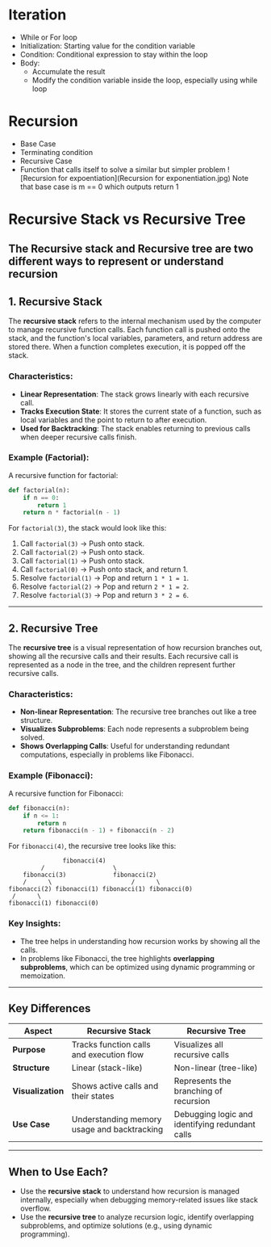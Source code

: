 # Iteration 
- While or For loop
- Initialization: Starting value for the condition variable
- Condition: Conditional expression to stay within the loop
- Body:
  - Accumulate the result
  - Modify the condition variable inside the loop, especially using while loop

# Recursion 
- Base Case
 - Terminating condition
- Recursive Case
 - Function that calls itself to solve a similar but simpler problem
![Recursion for expoentiation](Recursion for exponentiation.jpg)
Note that base case is m == 0 which outputs return 1

# Recursive Stack vs Recursive Tree

The **Recursive stack** and **Recursive tree** are two different ways to represent or understand recursion
---

## **1. Recursive Stack**
The **recursive stack** refers to the internal mechanism used by the computer to manage recursive function calls. Each function call is pushed onto the stack, and the function's local variables, parameters, and return address are stored there. When a function completes execution, it is popped off the stack.

### Characteristics:
- **Linear Representation**: The stack grows linearly with each recursive call.
- **Tracks Execution State**: It stores the current state of a function, such as local variables and the point to return to after execution.
- **Used for Backtracking**: The stack enables returning to previous calls when deeper recursive calls finish.

### Example (Factorial):
A recursive function for factorial:
```python
def factorial(n):
    if n == 0:
        return 1
    return n * factorial(n - 1)
```

For `factorial(3)`, the stack would look like this:

1. Call `factorial(3)` → Push onto stack.
2. Call `factorial(2)` → Push onto stack.
3. Call `factorial(1)` → Push onto stack.
4. Call `factorial(0)` → Push onto stack, and return 1.
5. Resolve `factorial(1)` → Pop and return `1 * 1 = 1`.
6. Resolve `factorial(2)` → Pop and return `2 * 1 = 2`.
7. Resolve `factorial(3)` → Pop and return `3 * 2 = 6`.

---

## **2. Recursive Tree**
The **recursive tree** is a visual representation of how recursion branches out, showing all the recursive calls and their results. Each recursive call is represented as a node in the tree, and the children represent further recursive calls.

### Characteristics:
- **Non-linear Representation**: The recursive tree branches out like a tree structure.
- **Visualizes Subproblems**: Each node represents a subproblem being solved.
- **Shows Overlapping Calls**: Useful for understanding redundant computations, especially in problems like Fibonacci.

### Example (Fibonacci):
A recursive function for Fibonacci:
```python
def fibonacci(n):
    if n <= 1:
        return n
    return fibonacci(n - 1) + fibonacci(n - 2)
```

For `fibonacci(4)`, the recursive tree looks like this:

```
               fibonacci(4)
         /                   \
    fibonacci(3)             fibonacci(2)
    /      \                      /      \
fibonacci(2) fibonacci(1) fibonacci(1) fibonacci(0)
 /      \
fibonacci(1) fibonacci(0)
```

### Key Insights:
- The tree helps in understanding how recursion works by showing all the calls.
- In problems like Fibonacci, the tree highlights **overlapping subproblems**, which can be optimized using dynamic programming or memoization.

---

## **Key Differences**

| **Aspect**         | **Recursive Stack**                      | **Recursive Tree**                     |
|---------------------|------------------------------------------|-----------------------------------------|
| **Purpose**         | Tracks function calls and execution flow| Visualizes all recursive calls         |
| **Structure**       | Linear (stack-like)                     | Non-linear (tree-like)                 |
| **Visualization**   | Shows active calls and their states      | Represents the branching of recursion  |
| **Use Case**        | Understanding memory usage and backtracking | Debugging logic and identifying redundant calls |

---

## **When to Use Each?**
- Use the **recursive stack** to understand how recursion is managed internally, especially when debugging memory-related issues like stack overflow.
- Use the **recursive tree** to analyze recursion logic, identify overlapping subproblems, and optimize solutions (e.g., using dynamic programming).


